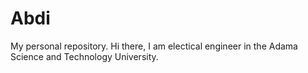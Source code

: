 # Abdi
My personal repository.
Hi there, I am electical engineer in the Adama Science and Technology University. 

